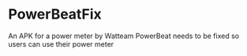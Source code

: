 # PowerBeatFix
An APK for a power meter by Watteam PowerBeat needs to be fixed so users can use their power meter
